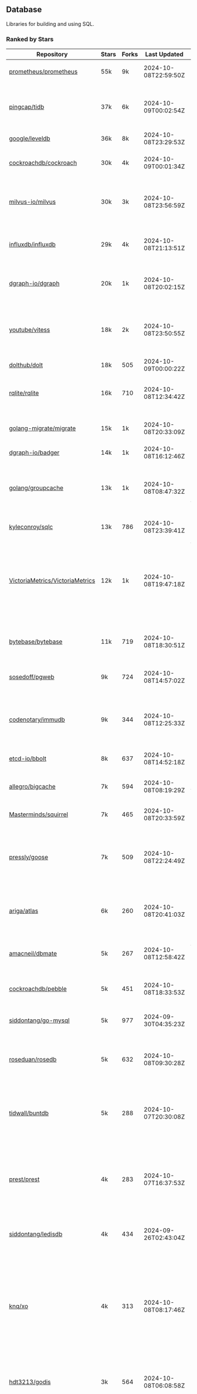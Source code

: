 ## Database

Libraries for building and using SQL.

### Ranked by Stars

| Repository | Stars | Forks | Last Updated | Description | 
|------------|-------|-------|--------------|-------------|
| [prometheus/prometheus](https://github.com/prometheus/prometheus) | 55k | 9k | 2024-10-08T22:59:50Z |  Monitoring system and time series database. |
| [pingcap/tidb](https://github.com/pingcap/tidb) | 37k | 6k | 2024-10-09T00:02:54Z |  TiDB is a distributed SQL database. Inspired by the design of Google F1. |
| [google/leveldb](https://github.com/google/leveldb) | 36k | 8k | 2024-10-08T23:29:53Z | key/value database in Go. |
| [cockroachdb/cockroach](https://github.com/cockroachdb/cockroach) | 30k | 4k | 2024-10-09T00:01:34Z |  Scalable, Geo-Replicated, Transactional Datastore. |
| [milvus-io/milvus](https://github.com/milvus-io/milvus) | 30k | 3k | 2024-10-08T23:56:59Z |  Milvus is a vector database for embedding management, analytics and search. |
| [influxdb/influxdb](https://github.com/influxdb/influxdb) | 29k | 4k | 2024-10-08T21:13:51Z |  Scalable datastore for metrics, events, and real-time analytics. |
| [dgraph-io/dgraph](https://github.com/dgraph-io/dgraph) | 20k | 1k | 2024-10-08T20:02:15Z |  Scalable, Distributed, Low Latency, High Throughput Graph Database. |
| [youtube/vitess](https://github.com/youtube/vitess) | 18k | 2k | 2024-10-08T23:50:55Z |  vitess provides servers and tools which facilitate scaling of MySQL databases for large scale web services. |
| [dolthub/dolt](https://github.com/dolthub/dolt) | 18k | 505 | 2024-10-09T00:00:22Z |  Dolt – It's Git for Data. |
| [rqlite/rqlite](https://github.com/rqlite/rqlite) | 16k | 710 | 2024-10-08T12:34:42Z |  The lightweight, distributed, relational database built on SQLite. |
| [golang-migrate/migrate](https://github.com/golang-migrate/migrate) | 15k | 1k | 2024-10-08T20:33:09Z |  Database migrations. CLI and Golang library. |
| [dgraph-io/badger](https://github.com/dgraph-io/badger) | 14k | 1k | 2024-10-08T16:12:46Z |  Fast key-value store in Go. |
| [golang/groupcache](https://github.com/golang/groupcache) | 13k | 1k | 2024-10-08T08:47:32Z |  Groupcache is a caching and cache-filling library, intended as a replacement for memcached in many cases. |
| [kyleconroy/sqlc](https://github.com/kyleconroy/sqlc) | 13k | 786 | 2024-10-08T23:39:41Z |  Generate type-safe code from SQL. |
| [VictoriaMetrics/VictoriaMetrics](https://github.com/VictoriaMetrics/VictoriaMetrics) | 12k | 1k | 2024-10-08T19:47:18Z |  fast, resource-effective and scalable open source time series database. May be used as long-term remote storage for Prometheus. Supports PromQL. |
| [bytebase/bytebase](https://github.com/bytebase/bytebase) | 11k | 719 | 2024-10-08T18:30:51Z |  Safe database schema change and version control for DevOps teams. |
| [sosedoff/pgweb](https://github.com/sosedoff/pgweb) | 9k | 724 | 2024-10-08T14:57:02Z |  Web-based PostgreSQL database browser. |
| [codenotary/immudb](https://github.com/codenotary/immudb) | 9k | 344 | 2024-10-08T12:25:33Z |  immudb is a lightweight, high-speed immutable database for systems and applications written in Go. |
| [etcd-io/bbolt](https://github.com/etcd-io/bbolt) | 8k | 637 | 2024-10-08T14:52:18Z |  An embedded key/value database for Go. |
| [allegro/bigcache](https://github.com/allegro/bigcache) | 7k | 594 | 2024-10-08T08:19:29Z |  Efficient key/value cache for gigabytes of data. |
| [Masterminds/squirrel](https://github.com/Masterminds/squirrel) | 7k | 465 | 2024-10-08T20:33:59Z |  Go library that helps you build SQL queries. |
| [pressly/goose](https://github.com/pressly/goose) | 7k | 509 | 2024-10-08T22:24:49Z |  Database migration tool. You can manage your database's evolution by creating incremental SQL or Go scripts. |
| [ariga/atlas](https://github.com/ariga/atlas) | 6k | 260 | 2024-10-08T20:41:03Z |  A Database Toolkit. A CLI designed to help companies better work with their data. |
| [amacneil/dbmate](https://github.com/amacneil/dbmate) | 5k | 267 | 2024-10-08T12:58:42Z |  A lightweight, framework-agnostic database migration tool. |
| [cockroachdb/pebble](https://github.com/cockroachdb/pebble) | 5k | 451 | 2024-10-08T18:33:53Z |  RocksDB/LevelDB inspired key-value database in Go. |
| [siddontang/go-mysql](https://github.com/siddontang/go-mysql) | 5k | 977 | 2024-09-30T04:35:23Z |  Go toolset to handle MySQL protocol and replication. |
| [roseduan/rosedb](https://github.com/roseduan/rosedb) | 5k | 632 | 2024-10-08T09:30:28Z |  An embedded k-v database based on LSM+WAL, supports string, list, hash, set, zset. |
| [tidwall/buntdb](https://github.com/tidwall/buntdb) | 5k | 288 | 2024-10-07T20:30:08Z |  Fast, embeddable, in-memory key/value database for Go with custom indexing and spatial support. |
| [prest/prest](https://github.com/prest/prest) | 4k | 283 | 2024-10-07T16:37:53Z |  Simplify and accelerate development, ⚡ instant, realtime, high-performance on any Postgres application, existing or new. |
| [siddontang/ledisdb](https://github.com/siddontang/ledisdb) | 4k | 434 | 2024-09-26T02:43:04Z |  Ledisdb is a high performance NoSQL like Redis based on LevelDB. |
| [knq/xo](https://github.com/knq/xo) | 4k | 313 | 2024-10-08T08:17:46Z |  Generate idiomatic Go code for databases based on existing schema definitions or custom queries supporting PostgreSQL, MySQL, SQLite, Oracle, and Microsoft SQL Server. |
| [hdt3213/godis](https://github.com/hdt3213/godis) | 3k | 564 | 2024-10-08T06:08:58Z |  A Golang implemented high-performance Redis server and cluster. |
| [xujiajun/nutsdb](https://github.com/xujiajun/nutsdb) | 3k | 336 | 2024-10-08T23:09:45Z |  Nutsdb is a simple, fast, embeddable, persistent key/value store written in pure Go. It supports fully serializable transactions and many data structures such as list, set, sorted set. |
| [rubenv/sql-migrate](https://github.com/rubenv/sql-migrate) | 3k | 275 | 2024-10-08T08:28:25Z |  Database migration tool. Allows embedding migrations into the application using go-bindata. |
| [lindb/lindb](https://github.com/lindb/lindb) | 3k | 283 | 2024-10-04T20:14:35Z |  LinDB is a scalable, high performance, high availability distributed time series database. |
| [HouzuoGuo/tiedot](https://github.com/HouzuoGuo/tiedot) | 3k | 257 | 2024-09-28T11:08:20Z |  Your NoSQL database powered by Golang. |
| [bluele/gcache](https://github.com/bluele/gcache) | 3k | 271 | 2024-10-08T15:29:12Z |  Cache library with support for expirable Cache, LFU, LRU and ARC. |
| [go-jet/jet](https://github.com/go-jet/jet) | 3k | 118 | 2024-10-08T23:15:30Z |  Framework for writing type-safe SQL queries in Go, with ability to easily convert database query result into desired arbitrary object structure. |
| [eko/gocache](https://github.com/eko/gocache) | 2k | 194 | 2024-10-08T05:30:14Z |  A complete Go cache library with multiple stores (memory, memcache, redis, ...), chainable, loadable, metrics cache and more. |
| [doug-martin/goqu](https://github.com/doug-martin/goqu) | 2k | 207 | 2024-10-08T14:59:35Z |  Idiomatic SQL builder and query library. |
| [muesli/cache2go](https://github.com/muesli/cache2go) | 2k | 515 | 2024-10-03T15:56:16Z |  In-memory key:value cache which supports automatic invalidation based on timeouts. |
| [VictoriaMetrics/fastcache](https://github.com/VictoriaMetrics/fastcache) | 2k | 175 | 2024-10-04T05:48:10Z |  fast thread-safe inmemory cache for big number of entries. Minimizes GC overhead. |
| [flower-corp/lotusdb](https://github.com/flower-corp/lotusdb) | 2k | 178 | 2024-10-08T06:11:12Z |  Fast k/v database compatible with lsm and b+tree. |
| [maypok86/otter](https://github.com/maypok86/otter) | 2k | 41 | 2024-10-07T23:19:38Z |  A high performance lockless cache for Go. Many times faster than Ristretto and friends. |
| [didi/gendry](https://github.com/didi/gendry) | 2k | 195 | 2024-10-01T03:39:26Z |  Non-invasive SQL builder and powerful data binder. |
| [CovenantSQL/CovenantSQL](https://github.com/CovenantSQL/CovenantSQL) | 1k | 146 | 2024-10-07T17:49:31Z |  CovenantSQL is a SQL database on blockchain. |
| [kelindar/column](https://github.com/kelindar/column) | 1k | 57 | 2024-10-05T07:57:39Z |  High-performance, columnar, embeddable in-memory store with bitmap indexing and transactions. |
| [peterbourgon/diskv](https://github.com/peterbourgon/diskv) | 1k | 102 | 2024-09-30T06:17:13Z |  Home-grown disk-backed key-value store. |
| [akrylysov/pogreb](https://github.com/akrylysov/pogreb) | 1k | 91 | 2024-10-06T07:40:42Z |  Embedded key-value store for read-heavy workloads. |
| [Vertamedia/chproxy](https://github.com/Vertamedia/chproxy) | 1k | 259 | 2024-10-08T07:27:53Z |  HTTP proxy for ClickHouse database. |
| [skeema/skeema](https://github.com/skeema/skeema) | 1k | 100 | 2024-10-08T17:02:59Z |  Pure-SQL schema management system for MySQL, with support for sharding and external online schema change tools. |
| [paranoidguy/databunker](https://github.com/paranoidguy/databunker) | 1k | 73 | 2024-10-08T18:31:40Z |  Personally identifiable information (PII) storage service built to comply with GDPR and CCPA. |
| [objectbox/objectbox-go](https://github.com/objectbox/objectbox-go) | 1k | 45 | 2024-10-07T08:50:04Z |  High-performance embedded Object Database (NoSQL) with Go API. |
| [cybertec-postgresql/pg_timetable](https://github.com/cybertec-postgresql/pg_timetable) | 1k | 65 | 2024-10-01T03:38:41Z |  Advanced scheduling for PostgreSQL. |
| [go-gormigrate/gormigrate](https://github.com/go-gormigrate/gormigrate) | 1k | 99 | 2024-10-07T14:25:22Z |  Database schema migration helper for Gorm ORM. |
| [krotik/eliasdb](https://github.com/krotik/eliasdb) | 998 | 49 | 2024-09-26T03:18:08Z |  Dependency-free, transactional graph database with REST API, phrase search and SQL-like query language. |
| [linkedin/goavro](https://github.com/linkedin/goavro) | 974 | 218 | 2024-09-25T12:31:13Z |  A Go package that encodes and decodes Avro data. |
| [couchbase/moss](https://github.com/couchbase/moss) | 955 | 58 | 2024-10-07T18:13:02Z |  Moss is a simple LSM key-value storage engine written in 100% Go. |
| [jellydator/ttlcache](https://github.com/jellydator/ttlcache) | 932 | 117 | 2024-10-08T07:20:34Z |  An in-memory cache with item expiration and generics. |
| [gchaincl/dotsql](https://github.com/gchaincl/dotsql) | 737 | 53 | 2024-09-13T07:54:40Z |  Go library that helps you keep sql files in one place and use them with ease. |
| [ostafen/clover](https://github.com/ostafen/clover) | 678 | 54 | 2024-10-09T00:03:38Z |  A lightweight document-oriented NoSQL database written in pure Golang. |
| [go-ozzo/ozzo-dbx](https://github.com/go-ozzo/ozzo-dbx) | 634 | 90 | 2024-09-02T11:09:47Z |  Powerful data retrieval methods as well as DB-agnostic query building capabilities. |
| [nikepan/clickhouse-bulk](https://github.com/nikepan/clickhouse-bulk) | 474 | 87 | 2024-08-29T02:06:05Z |  Collects small inserts and sends big requests to ClickHouse servers. |
| [jmhodges/levigo](https://github.com/jmhodges/levigo) | 414 | 82 | 2024-06-20T01:42:34Z |  Levigo is a Go wrapper for LevelDB. |
| [lqs/sqlingo](https://github.com/lqs/sqlingo) | 407 | 28 | 2024-10-08T12:33:56Z |  A lightweight DSL to build SQL in Go. |
| [rocketlaunchr/dbq](https://github.com/rocketlaunchr/dbq) | 404 | 21 | 2024-10-04T22:07:22Z |  Zero boilerplate database operations for Go. |
| [EchoVault/EchoVault](https://github.com/EchoVault/EchoVault) | 393 | 21 | 2024-10-08T20:00:26Z |  Embeddable Distributed in-memory data store compatible with Redis clients. |
| [HDT3213/rdb](https://github.com/HDT3213/rdb) | 387 | 82 | 2024-10-08T06:22:05Z |  Redis RDB file parser for secondary development and memory analysis. |
| [faabiosr/cachego](https://github.com/faabiosr/cachego) | 369 | 24 | 2024-10-07T11:07:33Z |  Golang Cache component for multiple drivers. |
| [recoilme/pudge](https://github.com/recoilme/pudge) | 368 | 35 | 2024-09-12T17:22:49Z |  Fast and simple key/value store written using Go's standard library. |
| [creativecreature/sturdyc](https://github.com/creativecreature/sturdyc) | 322 | 10 | 2024-10-08T15:33:18Z |  A caching library with advanced concurrency features designed to make I/O heavy applications robust and highly performant. |
| [elgris/sqrl](https://github.com/elgris/sqrl) | 275 | 38 | 2024-08-29T18:23:00Z |  SQL query builder, fork of Squirrel with improved performance. |
| [chrislusf/vasto](https://github.com/chrislusf/vasto) | 261 | 30 | 2024-10-06T07:01:01Z |  A distributed high-performance key-value store. On Disk. Eventual consistent. HA. Able to grow or shrink without service interruption. |
| [Yiling-J/theine-go](https://github.com/Yiling-J/theine-go) | 255 | 16 | 2024-10-08T08:58:29Z |  High performance, near optimal in-memory cache with proactive TTL expiration and generics. |
| [gatewayd-io/gatewayd](https://github.com/gatewayd-io/gatewayd) | 218 | 17 | 2024-10-08T07:45:44Z |  Cloud-native database gateway and framework for building data-driven applications. Like API gateways, for databases. |
| [dtm-labs/dtf](https://github.com/dtm-labs/dtf) | 211 | 30 | 2024-09-29T07:57:02Z |  A distributed transaction manager. Support XA, TCC, SAGA, Reliable Messages. |
| [fern4lvarez/piladb](https://github.com/fern4lvarez/piladb) | 206 | 22 | 2024-09-10T13:54:32Z |  Lightweight RESTful database engine based on stack data structures. |
| [wesql/wescale](https://github.com/wesql/wescale) | 199 | 8 | 2024-09-30T09:39:33Z |  WeScale is a database proxy designed to enhance the scalability, performance, security, and resilience of your applications. |
| [bokwoon95/go-structured-query](https://github.com/bokwoon95/go-structured-query) | 196 | 11 | 2024-08-13T04:09:33Z |  Type-safe SQL builder and struct mapper for Go. |
| [knocknote/octillery](https://github.com/knocknote/octillery) | 192 | 30 | 2024-09-04T01:35:06Z |  Go package for sharding databases ( Supports every ORM or raw SQL ). |
| [akyoto/cache](https://github.com/akyoto/cache) | 184 | 22 | 2024-10-01T01:43:22Z |  In-memory key:value store with expiration time, 0 dependencies, <100 LoC, 100% coverage. |
| [lopezator/migrator](https://github.com/lopezator/migrator) | 170 | 18 | 2024-09-24T16:25:02Z |  Dead simple Go database migration library. |
| [arthurkushman/buildsqlx](https://github.com/arthurkushman/buildsqlx) | 170 | 17 | 2024-09-26T15:26:23Z |  Go database query builder library for PostgreSQL. |
| [amit-davidson/LibraDB](https://github.com/amit-davidson/LibraDB) | 168 | 22 | 2024-10-04T16:56:48Z |  LibraDB is a simple database with less than 1000 lines of code for learning. |
| [iwanbk/bcache](https://github.com/iwanbk/bcache) | 152 | 19 | 2024-10-04T17:31:23Z |  Eventually consistent distributed in-memory cache Go library. |
| [elastic/go-freelru](https://github.com/elastic/go-freelru) | 150 | 9 | 2024-10-08T22:31:49Z | A GC-less, fast and generic LRU hashmap library with optional locking, sharding, eviction and expiration. |
| [nullism/bqb](https://github.com/nullism/bqb) | 147 | 11 | 2024-10-01T21:47:37Z |  Lightweight and easy to learn query builder. |
| [GuiaBolso/darwin](https://github.com/GuiaBolso/darwin) | 144 | 34 | 2024-09-30T06:17:20Z |  Database schema evolution library for Go. |
| [leporo/sqlf](https://github.com/leporo/sqlf) | 143 | 14 | 2024-09-30T08:24:27Z |  Fast SQL query builder. |
| [rocketlaunchr/remember-go](https://github.com/rocketlaunchr/remember-go) | 139 | 8 | 2024-07-23T03:09:49Z |  A universal interface for caching slow database queries (backed by redis, memcached, ristretto, or in-memory). |
| [viney-shih/go-cache](https://github.com/viney-shih/go-cache) | 138 | 10 | 2024-08-12T08:51:03Z |  A flexible multi-layer Go caching library to deal with in-memory and shared cache by adopting Cache-Aside pattern. |
| [galeone/igor](https://github.com/galeone/igor) | 125 | 4 | 2024-06-20T01:44:49Z |  Abstraction layer for PostgreSQL that supports advanced functionality and uses gorm-like syntax. |
| [erni27/imcache](https://github.com/erni27/imcache) | 122 | 5 | 2024-09-11T06:46:48Z |  A generic in-memory cache Go library. It supports expiration, sliding expiration, max entries limit, eviction callbacks and sharding. |
| [unit-io/unitdb](https://github.com/unit-io/unitdb) | 119 | 10 | 2024-09-02T04:30:41Z |  Fast timeseries database for IoT, realtime messaging applications. Access unitdb with pubsub over tcp or websocket using github.com/unit-io/unitd application. |
| [sj14/dbbench](https://github.com/sj14/dbbench) | 100 | 18 | 2024-10-07T19:05:52Z |  Database benchmarking tool with support for several databases and scripts. |
| [sunary/sqlize](https://github.com/sunary/sqlize) | 97 | 11 | 2024-10-08T23:39:56Z |  Database migration generator. Allows generate sql migration from model and existing sql by differ them. |
| [OrlovEvgeny/go-mcache](https://github.com/OrlovEvgeny/go-mcache) | 97 | 16 | 2024-09-10T07:32:20Z |  Fast in-memory key:value store/cache library. Pointer caches. |
| [jameycribbs/hare](https://github.com/jameycribbs/hare) | 93 | 11 | 2024-09-28T19:51:06Z |  A simple database management system that stores each table as a text file of line-delimited JSON. |
| [liweiyi88/onedump](https://github.com/liweiyi88/onedump) | 92 | 8 | 2024-10-06T21:52:58Z |  Database backup from different drivers to different destinations with one command and configuration. |
| [cristalhq/builq](https://github.com/cristalhq/builq) | 89 | 3 | 2024-08-09T01:29:50Z |  Easily build SQL queries in Go. |
| [robinjoseph08/go-pg-migrations](https://github.com/robinjoseph08/go-pg-migrations) | 84 | 22 | 2024-01-08T01:51:54Z |  A Go package to help write migrations with go-pg/pg. |
| [zekroTJA/timedmap](https://github.com/zekroTJA/timedmap) | 71 | 10 | 2024-09-12T13:01:44Z |  Map with expiring key-value pairs. |
| [codingsince1985/couchcache](https://github.com/codingsince1985/couchcache) | 63 | 7 | 2024-07-09T09:49:00Z |  RESTful caching micro-service backed by Couchbase server. |
| [xujiajun/godbal](https://github.com/xujiajun/godbal) | 59 | 29 | 2024-02-03T19:00:49Z |  Database Abstraction Layer (dbal) for go. Support SQL builder and get result easily. |
| [khezen/avro](https://github.com/khezen/avro) | 45 | 10 | 2024-09-24T14:22:07Z |  Discover SQL schemas and convert them to AVRO schemas. Query SQL records into AVRO bytes. |
| [oaStuff/clusteredBigCache](https://github.com/oaStuff/clusteredBigCache) | 45 | 5 | 2024-09-05T03:15:55Z |  BigCache with clustering support and individual item expiration. |
| [floatdrop/2q](https://github.com/floatdrop/2q) | 40 | 4 | 2024-09-13T17:27:41Z |  2Q in-memory cache implementation. |
| [xgzlucario/rotom](https://github.com/xgzlucario/rotom) | 40 | 4 | 2024-10-07T09:04:19Z |  A tiny Redis server built with Golang, compatible with RESP protocols. |
| [bartventer/gorm-multitenancy](https://github.com/bartventer/gorm-multitenancy) | 39 | 5 | 2024-09-23T17:36:46Z |  Multi-tenancy support for GORM managed databases. |
| [claygod/coffer](https://github.com/claygod/coffer) | 38 | 5 | 2024-07-11T12:33:34Z |  Simple ACID key-value database that supports transactions. |
| [HnH/qry](https://github.com/HnH/qry) | 35 | 7 | 2024-02-27T10:37:40Z |  Tool that generates constants from files with raw SQL queries. |
| [hexdigest/prep](https://github.com/hexdigest/prep) | 33 | 5 | 2024-10-01T03:39:02Z |  Use prepared SQL statements without changing your code. |
| [adlio/schema](https://github.com/adlio/schema) | 33 | 5 | 2024-10-01T03:35:44Z |  Library to embed schema migrations for database/sql-compatible databases inside your Go binaries. |
| [twharmon/gosql](https://github.com/twharmon/gosql) | 32 | 2 | 2024-09-14T23:00:39Z |  SQL Query builder with better null values support. |
| [codingconcepts/dg](https://github.com/codingconcepts/dg) | 31 | 3 | 2024-10-04T13:32:55Z |  A fast data generator that produces CSV files from generated relational data. |
| [RichardKnop/go-fixtures](https://github.com/RichardKnop/go-fixtures) | 29 | 11 | 2024-06-23T17:52:00Z |  Django style fixtures for Golang's excellent built-in database/sql library. |
| [larapulse/migrator](https://github.com/larapulse/migrator) | 25 | 4 | 2024-05-19T07:31:13Z |  MySQL database migrator designed to run migrations to your features and manage database schema update with intuitive go code. |
| [rafaeljesus/tempdb](https://github.com/rafaeljesus/tempdb) | 19 | 3 | 2024-04-18T14:17:05Z |  Key-value store for temporary items. |
| [andizzle/rwdb](https://github.com/andizzle/rwdb) | 19 | 2 | 2024-07-19T18:32:42Z |  rwdb provides read replica capability for multiple database servers setup. |
| [motrboat/hotcoal](https://github.com/motrboat/hotcoal) | 19 | 1 | 2024-08-26T19:21:30Z |  Secure your handcrafted SQL against injection. |
| [mdaliyan/icache](https://github.com/mdaliyan/icache) | 16 | 2 | 2024-08-16T19:47:56Z |  A High Performance, Generic, thread-safe, zero-dependency cache package. |
| [muir/libschema](https://github.com/muir/libschema) | 15 | 5 | 2024-10-04T23:40:55Z |  Define your migrations separately in each library. Migrations for open source libraries. MySQL & PostgreSQL. |
| [pupizoid/ormlite](https://github.com/pupizoid/ormlite) | 14 | 3 | 2024-09-02T04:31:08Z |  Lightweight package containing some ORM-like features and helpers for sqlite databases. |
| [ulovecode/gdcache](https://github.com/ulovecode/gdcache) | 13 | 2 | 2024-08-01T03:24:23Z |  A pure non-intrusive cache library implemented by golang, you can use it to implement your own distributed cache. |
| [Kachit/gorm-seeder](https://github.com/Kachit/gorm-seeder) | 13 | 1 | 2024-01-30T11:33:09Z |  Simple database seeder for Gorm ORM. |
| [twharmon/dynago](https://github.com/twharmon/dynago) | 12 | 0 | 2024-03-26T11:56:26Z |  Simplify working with AWS DynamoDB. |
| [lawzava/go-pg-migrate](https://github.com/lawzava/go-pg-migrate) | 10 | 3 | 2024-01-24T05:10:53Z |  CLI-friendly package for go-pg migrations management. |
| [oracle/coherence-go-client](https://github.com/oracle/coherence-go-client) | 10 | 3 | 2024-09-13T05:04:47Z |  Full implementation of Oracle Coherence cache API for Go applications using gRPC as network transport. |
| [no-src/nscache](https://github.com/no-src/nscache) | 10 | 0 | 2024-10-08T01:57:28Z |  A Go caching framework that supports multiple data source drivers. |
| [yuseferi/gocache](https://github.com/yuseferi/gocache) | 9 | 0 | 2024-10-08T20:33:28Z |  A data race free Go ache library with high performance and auto pruge functionality |
| [cheshir/ttlcache](https://github.com/cheshir/ttlcache) | 9 | 8 | 2023-03-26T17:03:11Z |  In-memory key value storage with TTL for each record. |
| [rafaelespinoza/godfish](https://github.com/rafaelespinoza/godfish) | 7 | 1 | 2024-07-17T00:46:05Z |  Database migration manager, works with native query language. Support for cassandra, mysql, postgres, sqlite3. |
| [go-the-way/sg](https://github.com/go-the-way/sg) | 6 | 0 | 2024-05-10T21:55:52Z |  A SQL Gen for generating standard SQLs(supports: CRUD) written in Go. |
| [/](https://github.com/gobuffalo/pop/tree/master/soda) | 0 | 0 | 0001-01-01T00:00:00Z |  Database migration, creation, ORM, etc... for MySQL, PostgreSQL, and SQLite. |

### Ranked by Forks

| Repository | Stars | Forks | Last Updated | Description | 
|------------|-------|-------|--------------|-------------|
| [prometheus/prometheus](https://github.com/prometheus/prometheus) | 55k | 9k | 2024-10-08T22:59:50Z |  Monitoring system and time series database. |
| [google/leveldb](https://github.com/google/leveldb) | 36k | 8k | 2024-10-08T23:29:53Z | key/value database in Go. |
| [pingcap/tidb](https://github.com/pingcap/tidb) | 37k | 6k | 2024-10-09T00:02:54Z |  TiDB is a distributed SQL database. Inspired by the design of Google F1. |
| [cockroachdb/cockroach](https://github.com/cockroachdb/cockroach) | 30k | 4k | 2024-10-09T00:01:34Z |  Scalable, Geo-Replicated, Transactional Datastore. |
| [influxdb/influxdb](https://github.com/influxdb/influxdb) | 29k | 4k | 2024-10-08T21:13:51Z |  Scalable datastore for metrics, events, and real-time analytics. |
| [milvus-io/milvus](https://github.com/milvus-io/milvus) | 30k | 3k | 2024-10-08T23:56:59Z |  Milvus is a vector database for embedding management, analytics and search. |
| [youtube/vitess](https://github.com/youtube/vitess) | 18k | 2k | 2024-10-08T23:50:55Z |  vitess provides servers and tools which facilitate scaling of MySQL databases for large scale web services. |
| [dgraph-io/dgraph](https://github.com/dgraph-io/dgraph) | 20k | 1k | 2024-10-08T20:02:15Z |  Scalable, Distributed, Low Latency, High Throughput Graph Database. |
| [golang-migrate/migrate](https://github.com/golang-migrate/migrate) | 15k | 1k | 2024-10-08T20:33:09Z |  Database migrations. CLI and Golang library. |
| [golang/groupcache](https://github.com/golang/groupcache) | 13k | 1k | 2024-10-08T08:47:32Z |  Groupcache is a caching and cache-filling library, intended as a replacement for memcached in many cases. |
| [VictoriaMetrics/VictoriaMetrics](https://github.com/VictoriaMetrics/VictoriaMetrics) | 12k | 1k | 2024-10-08T19:47:18Z |  fast, resource-effective and scalable open source time series database. May be used as long-term remote storage for Prometheus. Supports PromQL. |
| [dgraph-io/badger](https://github.com/dgraph-io/badger) | 14k | 1k | 2024-10-08T16:12:46Z |  Fast key-value store in Go. |
| [siddontang/go-mysql](https://github.com/siddontang/go-mysql) | 5k | 977 | 2024-09-30T04:35:23Z |  Go toolset to handle MySQL protocol and replication. |
| [kyleconroy/sqlc](https://github.com/kyleconroy/sqlc) | 13k | 786 | 2024-10-08T23:39:41Z |  Generate type-safe code from SQL. |
| [sosedoff/pgweb](https://github.com/sosedoff/pgweb) | 9k | 724 | 2024-10-08T14:57:02Z |  Web-based PostgreSQL database browser. |
| [bytebase/bytebase](https://github.com/bytebase/bytebase) | 11k | 719 | 2024-10-08T18:30:51Z |  Safe database schema change and version control for DevOps teams. |
| [rqlite/rqlite](https://github.com/rqlite/rqlite) | 16k | 710 | 2024-10-08T12:34:42Z |  The lightweight, distributed, relational database built on SQLite. |
| [etcd-io/bbolt](https://github.com/etcd-io/bbolt) | 8k | 637 | 2024-10-08T14:52:18Z |  An embedded key/value database for Go. |
| [roseduan/rosedb](https://github.com/roseduan/rosedb) | 5k | 632 | 2024-10-08T09:30:28Z |  An embedded k-v database based on LSM+WAL, supports string, list, hash, set, zset. |
| [allegro/bigcache](https://github.com/allegro/bigcache) | 7k | 594 | 2024-10-08T08:19:29Z |  Efficient key/value cache for gigabytes of data. |
| [hdt3213/godis](https://github.com/hdt3213/godis) | 3k | 564 | 2024-10-08T06:08:58Z |  A Golang implemented high-performance Redis server and cluster. |
| [muesli/cache2go](https://github.com/muesli/cache2go) | 2k | 515 | 2024-10-03T15:56:16Z |  In-memory key:value cache which supports automatic invalidation based on timeouts. |
| [pressly/goose](https://github.com/pressly/goose) | 7k | 509 | 2024-10-08T22:24:49Z |  Database migration tool. You can manage your database's evolution by creating incremental SQL or Go scripts. |
| [dolthub/dolt](https://github.com/dolthub/dolt) | 18k | 505 | 2024-10-09T00:00:22Z |  Dolt – It's Git for Data. |
| [Masterminds/squirrel](https://github.com/Masterminds/squirrel) | 7k | 465 | 2024-10-08T20:33:59Z |  Go library that helps you build SQL queries. |
| [cockroachdb/pebble](https://github.com/cockroachdb/pebble) | 5k | 451 | 2024-10-08T18:33:53Z |  RocksDB/LevelDB inspired key-value database in Go. |
| [siddontang/ledisdb](https://github.com/siddontang/ledisdb) | 4k | 434 | 2024-09-26T02:43:04Z |  Ledisdb is a high performance NoSQL like Redis based on LevelDB. |
| [codenotary/immudb](https://github.com/codenotary/immudb) | 9k | 344 | 2024-10-08T12:25:33Z |  immudb is a lightweight, high-speed immutable database for systems and applications written in Go. |
| [xujiajun/nutsdb](https://github.com/xujiajun/nutsdb) | 3k | 336 | 2024-10-08T23:09:45Z |  Nutsdb is a simple, fast, embeddable, persistent key/value store written in pure Go. It supports fully serializable transactions and many data structures such as list, set, sorted set. |
| [knq/xo](https://github.com/knq/xo) | 4k | 313 | 2024-10-08T08:17:46Z |  Generate idiomatic Go code for databases based on existing schema definitions or custom queries supporting PostgreSQL, MySQL, SQLite, Oracle, and Microsoft SQL Server. |
| [tidwall/buntdb](https://github.com/tidwall/buntdb) | 5k | 288 | 2024-10-07T20:30:08Z |  Fast, embeddable, in-memory key/value database for Go with custom indexing and spatial support. |
| [prest/prest](https://github.com/prest/prest) | 4k | 283 | 2024-10-07T16:37:53Z |  Simplify and accelerate development, ⚡ instant, realtime, high-performance on any Postgres application, existing or new. |
| [lindb/lindb](https://github.com/lindb/lindb) | 3k | 283 | 2024-10-04T20:14:35Z |  LinDB is a scalable, high performance, high availability distributed time series database. |
| [rubenv/sql-migrate](https://github.com/rubenv/sql-migrate) | 3k | 275 | 2024-10-08T08:28:25Z |  Database migration tool. Allows embedding migrations into the application using go-bindata. |
| [bluele/gcache](https://github.com/bluele/gcache) | 3k | 271 | 2024-10-08T15:29:12Z |  Cache library with support for expirable Cache, LFU, LRU and ARC. |
| [amacneil/dbmate](https://github.com/amacneil/dbmate) | 5k | 267 | 2024-10-08T12:58:42Z |  A lightweight, framework-agnostic database migration tool. |
| [ariga/atlas](https://github.com/ariga/atlas) | 6k | 260 | 2024-10-08T20:41:03Z |  A Database Toolkit. A CLI designed to help companies better work with their data. |
| [Vertamedia/chproxy](https://github.com/Vertamedia/chproxy) | 1k | 259 | 2024-10-08T07:27:53Z |  HTTP proxy for ClickHouse database. |
| [HouzuoGuo/tiedot](https://github.com/HouzuoGuo/tiedot) | 3k | 257 | 2024-09-28T11:08:20Z |  Your NoSQL database powered by Golang. |
| [linkedin/goavro](https://github.com/linkedin/goavro) | 974 | 218 | 2024-09-25T12:31:13Z |  A Go package that encodes and decodes Avro data. |
| [doug-martin/goqu](https://github.com/doug-martin/goqu) | 2k | 207 | 2024-10-08T14:59:35Z |  Idiomatic SQL builder and query library. |
| [didi/gendry](https://github.com/didi/gendry) | 2k | 195 | 2024-10-01T03:39:26Z |  Non-invasive SQL builder and powerful data binder. |
| [eko/gocache](https://github.com/eko/gocache) | 2k | 194 | 2024-10-08T05:30:14Z |  A complete Go cache library with multiple stores (memory, memcache, redis, ...), chainable, loadable, metrics cache and more. |
| [flower-corp/lotusdb](https://github.com/flower-corp/lotusdb) | 2k | 178 | 2024-10-08T06:11:12Z |  Fast k/v database compatible with lsm and b+tree. |
| [VictoriaMetrics/fastcache](https://github.com/VictoriaMetrics/fastcache) | 2k | 175 | 2024-10-04T05:48:10Z |  fast thread-safe inmemory cache for big number of entries. Minimizes GC overhead. |
| [CovenantSQL/CovenantSQL](https://github.com/CovenantSQL/CovenantSQL) | 1k | 146 | 2024-10-07T17:49:31Z |  CovenantSQL is a SQL database on blockchain. |
| [go-jet/jet](https://github.com/go-jet/jet) | 3k | 118 | 2024-10-08T23:15:30Z |  Framework for writing type-safe SQL queries in Go, with ability to easily convert database query result into desired arbitrary object structure. |
| [jellydator/ttlcache](https://github.com/jellydator/ttlcache) | 932 | 117 | 2024-10-08T07:20:34Z |  An in-memory cache with item expiration and generics. |
| [peterbourgon/diskv](https://github.com/peterbourgon/diskv) | 1k | 102 | 2024-09-30T06:17:13Z |  Home-grown disk-backed key-value store. |
| [skeema/skeema](https://github.com/skeema/skeema) | 1k | 100 | 2024-10-08T17:02:59Z |  Pure-SQL schema management system for MySQL, with support for sharding and external online schema change tools. |
| [go-gormigrate/gormigrate](https://github.com/go-gormigrate/gormigrate) | 1k | 99 | 2024-10-07T14:25:22Z |  Database schema migration helper for Gorm ORM. |
| [akrylysov/pogreb](https://github.com/akrylysov/pogreb) | 1k | 91 | 2024-10-06T07:40:42Z |  Embedded key-value store for read-heavy workloads. |
| [go-ozzo/ozzo-dbx](https://github.com/go-ozzo/ozzo-dbx) | 634 | 90 | 2024-09-02T11:09:47Z |  Powerful data retrieval methods as well as DB-agnostic query building capabilities. |
| [nikepan/clickhouse-bulk](https://github.com/nikepan/clickhouse-bulk) | 474 | 87 | 2024-08-29T02:06:05Z |  Collects small inserts and sends big requests to ClickHouse servers. |
| [HDT3213/rdb](https://github.com/HDT3213/rdb) | 387 | 82 | 2024-10-08T06:22:05Z |  Redis RDB file parser for secondary development and memory analysis. |
| [jmhodges/levigo](https://github.com/jmhodges/levigo) | 414 | 82 | 2024-06-20T01:42:34Z |  Levigo is a Go wrapper for LevelDB. |
| [paranoidguy/databunker](https://github.com/paranoidguy/databunker) | 1k | 73 | 2024-10-08T18:31:40Z |  Personally identifiable information (PII) storage service built to comply with GDPR and CCPA. |
| [cybertec-postgresql/pg_timetable](https://github.com/cybertec-postgresql/pg_timetable) | 1k | 65 | 2024-10-01T03:38:41Z |  Advanced scheduling for PostgreSQL. |
| [couchbase/moss](https://github.com/couchbase/moss) | 955 | 58 | 2024-10-07T18:13:02Z |  Moss is a simple LSM key-value storage engine written in 100% Go. |
| [kelindar/column](https://github.com/kelindar/column) | 1k | 57 | 2024-10-05T07:57:39Z |  High-performance, columnar, embeddable in-memory store with bitmap indexing and transactions. |
| [ostafen/clover](https://github.com/ostafen/clover) | 678 | 54 | 2024-10-09T00:03:38Z |  A lightweight document-oriented NoSQL database written in pure Golang. |
| [gchaincl/dotsql](https://github.com/gchaincl/dotsql) | 737 | 53 | 2024-09-13T07:54:40Z |  Go library that helps you keep sql files in one place and use them with ease. |
| [krotik/eliasdb](https://github.com/krotik/eliasdb) | 998 | 49 | 2024-09-26T03:18:08Z |  Dependency-free, transactional graph database with REST API, phrase search and SQL-like query language. |
| [objectbox/objectbox-go](https://github.com/objectbox/objectbox-go) | 1k | 45 | 2024-10-07T08:50:04Z |  High-performance embedded Object Database (NoSQL) with Go API. |
| [maypok86/otter](https://github.com/maypok86/otter) | 2k | 41 | 2024-10-07T23:19:38Z |  A high performance lockless cache for Go. Many times faster than Ristretto and friends. |
| [elgris/sqrl](https://github.com/elgris/sqrl) | 275 | 38 | 2024-08-29T18:23:00Z |  SQL query builder, fork of Squirrel with improved performance. |
| [recoilme/pudge](https://github.com/recoilme/pudge) | 368 | 35 | 2024-09-12T17:22:49Z |  Fast and simple key/value store written using Go's standard library. |
| [GuiaBolso/darwin](https://github.com/GuiaBolso/darwin) | 144 | 34 | 2024-09-30T06:17:20Z |  Database schema evolution library for Go. |
| [chrislusf/vasto](https://github.com/chrislusf/vasto) | 261 | 30 | 2024-10-06T07:01:01Z |  A distributed high-performance key-value store. On Disk. Eventual consistent. HA. Able to grow or shrink without service interruption. |
| [knocknote/octillery](https://github.com/knocknote/octillery) | 192 | 30 | 2024-09-04T01:35:06Z |  Go package for sharding databases ( Supports every ORM or raw SQL ). |
| [dtm-labs/dtf](https://github.com/dtm-labs/dtf) | 211 | 30 | 2024-09-29T07:57:02Z |  A distributed transaction manager. Support XA, TCC, SAGA, Reliable Messages. |
| [xujiajun/godbal](https://github.com/xujiajun/godbal) | 59 | 29 | 2024-02-03T19:00:49Z |  Database Abstraction Layer (dbal) for go. Support SQL builder and get result easily. |
| [lqs/sqlingo](https://github.com/lqs/sqlingo) | 407 | 28 | 2024-10-08T12:33:56Z |  A lightweight DSL to build SQL in Go. |
| [faabiosr/cachego](https://github.com/faabiosr/cachego) | 369 | 24 | 2024-10-07T11:07:33Z |  Golang Cache component for multiple drivers. |
| [robinjoseph08/go-pg-migrations](https://github.com/robinjoseph08/go-pg-migrations) | 84 | 22 | 2024-01-08T01:51:54Z |  A Go package to help write migrations with go-pg/pg. |
| [amit-davidson/LibraDB](https://github.com/amit-davidson/LibraDB) | 168 | 22 | 2024-10-04T16:56:48Z |  LibraDB is a simple database with less than 1000 lines of code for learning. |
| [fern4lvarez/piladb](https://github.com/fern4lvarez/piladb) | 206 | 22 | 2024-09-10T13:54:32Z |  Lightweight RESTful database engine based on stack data structures. |
| [akyoto/cache](https://github.com/akyoto/cache) | 184 | 22 | 2024-10-01T01:43:22Z |  In-memory key:value store with expiration time, 0 dependencies, <100 LoC, 100% coverage. |
| [rocketlaunchr/dbq](https://github.com/rocketlaunchr/dbq) | 404 | 21 | 2024-10-04T22:07:22Z |  Zero boilerplate database operations for Go. |
| [EchoVault/EchoVault](https://github.com/EchoVault/EchoVault) | 393 | 21 | 2024-10-08T20:00:26Z |  Embeddable Distributed in-memory data store compatible with Redis clients. |
| [iwanbk/bcache](https://github.com/iwanbk/bcache) | 152 | 19 | 2024-10-04T17:31:23Z |  Eventually consistent distributed in-memory cache Go library. |
| [sj14/dbbench](https://github.com/sj14/dbbench) | 100 | 18 | 2024-10-07T19:05:52Z |  Database benchmarking tool with support for several databases and scripts. |
| [lopezator/migrator](https://github.com/lopezator/migrator) | 170 | 18 | 2024-09-24T16:25:02Z |  Dead simple Go database migration library. |
| [arthurkushman/buildsqlx](https://github.com/arthurkushman/buildsqlx) | 170 | 17 | 2024-09-26T15:26:23Z |  Go database query builder library for PostgreSQL. |
| [gatewayd-io/gatewayd](https://github.com/gatewayd-io/gatewayd) | 218 | 17 | 2024-10-08T07:45:44Z |  Cloud-native database gateway and framework for building data-driven applications. Like API gateways, for databases. |
| [Yiling-J/theine-go](https://github.com/Yiling-J/theine-go) | 255 | 16 | 2024-10-08T08:58:29Z |  High performance, near optimal in-memory cache with proactive TTL expiration and generics. |
| [OrlovEvgeny/go-mcache](https://github.com/OrlovEvgeny/go-mcache) | 97 | 16 | 2024-09-10T07:32:20Z |  Fast in-memory key:value store/cache library. Pointer caches. |
| [leporo/sqlf](https://github.com/leporo/sqlf) | 143 | 14 | 2024-09-30T08:24:27Z |  Fast SQL query builder. |
| [nullism/bqb](https://github.com/nullism/bqb) | 147 | 11 | 2024-10-01T21:47:37Z |  Lightweight and easy to learn query builder. |
| [bokwoon95/go-structured-query](https://github.com/bokwoon95/go-structured-query) | 196 | 11 | 2024-08-13T04:09:33Z |  Type-safe SQL builder and struct mapper for Go. |
| [RichardKnop/go-fixtures](https://github.com/RichardKnop/go-fixtures) | 29 | 11 | 2024-06-23T17:52:00Z |  Django style fixtures for Golang's excellent built-in database/sql library. |
| [sunary/sqlize](https://github.com/sunary/sqlize) | 97 | 11 | 2024-10-08T23:39:56Z |  Database migration generator. Allows generate sql migration from model and existing sql by differ them. |
| [jameycribbs/hare](https://github.com/jameycribbs/hare) | 93 | 11 | 2024-09-28T19:51:06Z |  A simple database management system that stores each table as a text file of line-delimited JSON. |
| [creativecreature/sturdyc](https://github.com/creativecreature/sturdyc) | 322 | 10 | 2024-10-08T15:33:18Z |  A caching library with advanced concurrency features designed to make I/O heavy applications robust and highly performant. |
| [viney-shih/go-cache](https://github.com/viney-shih/go-cache) | 138 | 10 | 2024-08-12T08:51:03Z |  A flexible multi-layer Go caching library to deal with in-memory and shared cache by adopting Cache-Aside pattern. |
| [zekroTJA/timedmap](https://github.com/zekroTJA/timedmap) | 71 | 10 | 2024-09-12T13:01:44Z |  Map with expiring key-value pairs. |
| [unit-io/unitdb](https://github.com/unit-io/unitdb) | 119 | 10 | 2024-09-02T04:30:41Z |  Fast timeseries database for IoT, realtime messaging applications. Access unitdb with pubsub over tcp or websocket using github.com/unit-io/unitd application. |
| [khezen/avro](https://github.com/khezen/avro) | 45 | 10 | 2024-09-24T14:22:07Z |  Discover SQL schemas and convert them to AVRO schemas. Query SQL records into AVRO bytes. |
| [elastic/go-freelru](https://github.com/elastic/go-freelru) | 150 | 9 | 2024-10-08T22:31:49Z | A GC-less, fast and generic LRU hashmap library with optional locking, sharding, eviction and expiration. |
| [liweiyi88/onedump](https://github.com/liweiyi88/onedump) | 92 | 8 | 2024-10-06T21:52:58Z |  Database backup from different drivers to different destinations with one command and configuration. |
| [cheshir/ttlcache](https://github.com/cheshir/ttlcache) | 9 | 8 | 2023-03-26T17:03:11Z |  In-memory key value storage with TTL for each record. |
| [rocketlaunchr/remember-go](https://github.com/rocketlaunchr/remember-go) | 139 | 8 | 2024-07-23T03:09:49Z |  A universal interface for caching slow database queries (backed by redis, memcached, ristretto, or in-memory). |
| [wesql/wescale](https://github.com/wesql/wescale) | 199 | 8 | 2024-09-30T09:39:33Z |  WeScale is a database proxy designed to enhance the scalability, performance, security, and resilience of your applications. |
| [HnH/qry](https://github.com/HnH/qry) | 35 | 7 | 2024-02-27T10:37:40Z |  Tool that generates constants from files with raw SQL queries. |
| [codingsince1985/couchcache](https://github.com/codingsince1985/couchcache) | 63 | 7 | 2024-07-09T09:49:00Z |  RESTful caching micro-service backed by Couchbase server. |
| [oaStuff/clusteredBigCache](https://github.com/oaStuff/clusteredBigCache) | 45 | 5 | 2024-09-05T03:15:55Z |  BigCache with clustering support and individual item expiration. |
| [bartventer/gorm-multitenancy](https://github.com/bartventer/gorm-multitenancy) | 39 | 5 | 2024-09-23T17:36:46Z |  Multi-tenancy support for GORM managed databases. |
| [claygod/coffer](https://github.com/claygod/coffer) | 38 | 5 | 2024-07-11T12:33:34Z |  Simple ACID key-value database that supports transactions. |
| [muir/libschema](https://github.com/muir/libschema) | 15 | 5 | 2024-10-04T23:40:55Z |  Define your migrations separately in each library. Migrations for open source libraries. MySQL & PostgreSQL. |
| [hexdigest/prep](https://github.com/hexdigest/prep) | 33 | 5 | 2024-10-01T03:39:02Z |  Use prepared SQL statements without changing your code. |
| [adlio/schema](https://github.com/adlio/schema) | 33 | 5 | 2024-10-01T03:35:44Z |  Library to embed schema migrations for database/sql-compatible databases inside your Go binaries. |
| [erni27/imcache](https://github.com/erni27/imcache) | 122 | 5 | 2024-09-11T06:46:48Z |  A generic in-memory cache Go library. It supports expiration, sliding expiration, max entries limit, eviction callbacks and sharding. |
| [larapulse/migrator](https://github.com/larapulse/migrator) | 25 | 4 | 2024-05-19T07:31:13Z |  MySQL database migrator designed to run migrations to your features and manage database schema update with intuitive go code. |
| [xgzlucario/rotom](https://github.com/xgzlucario/rotom) | 40 | 4 | 2024-10-07T09:04:19Z |  A tiny Redis server built with Golang, compatible with RESP protocols. |
| [floatdrop/2q](https://github.com/floatdrop/2q) | 40 | 4 | 2024-09-13T17:27:41Z |  2Q in-memory cache implementation. |
| [galeone/igor](https://github.com/galeone/igor) | 125 | 4 | 2024-06-20T01:44:49Z |  Abstraction layer for PostgreSQL that supports advanced functionality and uses gorm-like syntax. |
| [cristalhq/builq](https://github.com/cristalhq/builq) | 89 | 3 | 2024-08-09T01:29:50Z |  Easily build SQL queries in Go. |
| [rafaeljesus/tempdb](https://github.com/rafaeljesus/tempdb) | 19 | 3 | 2024-04-18T14:17:05Z |  Key-value store for temporary items. |
| [codingconcepts/dg](https://github.com/codingconcepts/dg) | 31 | 3 | 2024-10-04T13:32:55Z |  A fast data generator that produces CSV files from generated relational data. |
| [oracle/coherence-go-client](https://github.com/oracle/coherence-go-client) | 10 | 3 | 2024-09-13T05:04:47Z |  Full implementation of Oracle Coherence cache API for Go applications using gRPC as network transport. |
| [lawzava/go-pg-migrate](https://github.com/lawzava/go-pg-migrate) | 10 | 3 | 2024-01-24T05:10:53Z |  CLI-friendly package for go-pg migrations management. |
| [pupizoid/ormlite](https://github.com/pupizoid/ormlite) | 14 | 3 | 2024-09-02T04:31:08Z |  Lightweight package containing some ORM-like features and helpers for sqlite databases. |
| [twharmon/gosql](https://github.com/twharmon/gosql) | 32 | 2 | 2024-09-14T23:00:39Z |  SQL Query builder with better null values support. |
| [ulovecode/gdcache](https://github.com/ulovecode/gdcache) | 13 | 2 | 2024-08-01T03:24:23Z |  A pure non-intrusive cache library implemented by golang, you can use it to implement your own distributed cache. |
| [mdaliyan/icache](https://github.com/mdaliyan/icache) | 16 | 2 | 2024-08-16T19:47:56Z |  A High Performance, Generic, thread-safe, zero-dependency cache package. |
| [andizzle/rwdb](https://github.com/andizzle/rwdb) | 19 | 2 | 2024-07-19T18:32:42Z |  rwdb provides read replica capability for multiple database servers setup. |
| [Kachit/gorm-seeder](https://github.com/Kachit/gorm-seeder) | 13 | 1 | 2024-01-30T11:33:09Z |  Simple database seeder for Gorm ORM. |
| [motrboat/hotcoal](https://github.com/motrboat/hotcoal) | 19 | 1 | 2024-08-26T19:21:30Z |  Secure your handcrafted SQL against injection. |
| [rafaelespinoza/godfish](https://github.com/rafaelespinoza/godfish) | 7 | 1 | 2024-07-17T00:46:05Z |  Database migration manager, works with native query language. Support for cassandra, mysql, postgres, sqlite3. |
| [twharmon/dynago](https://github.com/twharmon/dynago) | 12 | 0 | 2024-03-26T11:56:26Z |  Simplify working with AWS DynamoDB. |
| [no-src/nscache](https://github.com/no-src/nscache) | 10 | 0 | 2024-10-08T01:57:28Z |  A Go caching framework that supports multiple data source drivers. |
| [yuseferi/gocache](https://github.com/yuseferi/gocache) | 9 | 0 | 2024-10-08T20:33:28Z |  A data race free Go ache library with high performance and auto pruge functionality |
| [go-the-way/sg](https://github.com/go-the-way/sg) | 6 | 0 | 2024-05-10T21:55:52Z |  A SQL Gen for generating standard SQLs(supports: CRUD) written in Go. |
| [/](https://github.com/gobuffalo/pop/tree/master/soda) | 0 | 0 | 0001-01-01T00:00:00Z |  Database migration, creation, ORM, etc... for MySQL, PostgreSQL, and SQLite. |

### Ranked by Last Updated

| Repository | Stars | Forks | Last Updated | Description | 
|------------|-------|-------|--------------|-------------|
| [ostafen/clover](https://github.com/ostafen/clover) | 678 | 54 | 2024-10-09T00:03:38Z |  A lightweight document-oriented NoSQL database written in pure Golang. |
| [pingcap/tidb](https://github.com/pingcap/tidb) | 37k | 6k | 2024-10-09T00:02:54Z |  TiDB is a distributed SQL database. Inspired by the design of Google F1. |
| [cockroachdb/cockroach](https://github.com/cockroachdb/cockroach) | 30k | 4k | 2024-10-09T00:01:34Z |  Scalable, Geo-Replicated, Transactional Datastore. |
| [dolthub/dolt](https://github.com/dolthub/dolt) | 18k | 505 | 2024-10-09T00:00:22Z |  Dolt – It's Git for Data. |
| [milvus-io/milvus](https://github.com/milvus-io/milvus) | 30k | 3k | 2024-10-08T23:56:59Z |  Milvus is a vector database for embedding management, analytics and search. |
| [youtube/vitess](https://github.com/youtube/vitess) | 18k | 2k | 2024-10-08T23:50:55Z |  vitess provides servers and tools which facilitate scaling of MySQL databases for large scale web services. |
| [sunary/sqlize](https://github.com/sunary/sqlize) | 97 | 11 | 2024-10-08T23:39:56Z |  Database migration generator. Allows generate sql migration from model and existing sql by differ them. |
| [kyleconroy/sqlc](https://github.com/kyleconroy/sqlc) | 13k | 786 | 2024-10-08T23:39:41Z |  Generate type-safe code from SQL. |
| [google/leveldb](https://github.com/google/leveldb) | 36k | 8k | 2024-10-08T23:29:53Z | key/value database in Go. |
| [go-jet/jet](https://github.com/go-jet/jet) | 3k | 118 | 2024-10-08T23:15:30Z |  Framework for writing type-safe SQL queries in Go, with ability to easily convert database query result into desired arbitrary object structure. |
| [xujiajun/nutsdb](https://github.com/xujiajun/nutsdb) | 3k | 336 | 2024-10-08T23:09:45Z |  Nutsdb is a simple, fast, embeddable, persistent key/value store written in pure Go. It supports fully serializable transactions and many data structures such as list, set, sorted set. |
| [prometheus/prometheus](https://github.com/prometheus/prometheus) | 55k | 9k | 2024-10-08T22:59:50Z |  Monitoring system and time series database. |
| [elastic/go-freelru](https://github.com/elastic/go-freelru) | 150 | 9 | 2024-10-08T22:31:49Z | A GC-less, fast and generic LRU hashmap library with optional locking, sharding, eviction and expiration. |
| [pressly/goose](https://github.com/pressly/goose) | 7k | 509 | 2024-10-08T22:24:49Z |  Database migration tool. You can manage your database's evolution by creating incremental SQL or Go scripts. |
| [influxdb/influxdb](https://github.com/influxdb/influxdb) | 29k | 4k | 2024-10-08T21:13:51Z |  Scalable datastore for metrics, events, and real-time analytics. |
| [ariga/atlas](https://github.com/ariga/atlas) | 6k | 260 | 2024-10-08T20:41:03Z |  A Database Toolkit. A CLI designed to help companies better work with their data. |
| [Masterminds/squirrel](https://github.com/Masterminds/squirrel) | 7k | 465 | 2024-10-08T20:33:59Z |  Go library that helps you build SQL queries. |
| [yuseferi/gocache](https://github.com/yuseferi/gocache) | 9 | 0 | 2024-10-08T20:33:28Z |  A data race free Go ache library with high performance and auto pruge functionality |
| [golang-migrate/migrate](https://github.com/golang-migrate/migrate) | 15k | 1k | 2024-10-08T20:33:09Z |  Database migrations. CLI and Golang library. |
| [dgraph-io/dgraph](https://github.com/dgraph-io/dgraph) | 20k | 1k | 2024-10-08T20:02:15Z |  Scalable, Distributed, Low Latency, High Throughput Graph Database. |
| [EchoVault/EchoVault](https://github.com/EchoVault/EchoVault) | 393 | 21 | 2024-10-08T20:00:26Z |  Embeddable Distributed in-memory data store compatible with Redis clients. |
| [VictoriaMetrics/VictoriaMetrics](https://github.com/VictoriaMetrics/VictoriaMetrics) | 12k | 1k | 2024-10-08T19:47:18Z |  fast, resource-effective and scalable open source time series database. May be used as long-term remote storage for Prometheus. Supports PromQL. |
| [cockroachdb/pebble](https://github.com/cockroachdb/pebble) | 5k | 451 | 2024-10-08T18:33:53Z |  RocksDB/LevelDB inspired key-value database in Go. |
| [paranoidguy/databunker](https://github.com/paranoidguy/databunker) | 1k | 73 | 2024-10-08T18:31:40Z |  Personally identifiable information (PII) storage service built to comply with GDPR and CCPA. |
| [bytebase/bytebase](https://github.com/bytebase/bytebase) | 11k | 719 | 2024-10-08T18:30:51Z |  Safe database schema change and version control for DevOps teams. |
| [skeema/skeema](https://github.com/skeema/skeema) | 1k | 100 | 2024-10-08T17:02:59Z |  Pure-SQL schema management system for MySQL, with support for sharding and external online schema change tools. |
| [dgraph-io/badger](https://github.com/dgraph-io/badger) | 14k | 1k | 2024-10-08T16:12:46Z |  Fast key-value store in Go. |
| [creativecreature/sturdyc](https://github.com/creativecreature/sturdyc) | 322 | 10 | 2024-10-08T15:33:18Z |  A caching library with advanced concurrency features designed to make I/O heavy applications robust and highly performant. |
| [bluele/gcache](https://github.com/bluele/gcache) | 3k | 271 | 2024-10-08T15:29:12Z |  Cache library with support for expirable Cache, LFU, LRU and ARC. |
| [doug-martin/goqu](https://github.com/doug-martin/goqu) | 2k | 207 | 2024-10-08T14:59:35Z |  Idiomatic SQL builder and query library. |
| [sosedoff/pgweb](https://github.com/sosedoff/pgweb) | 9k | 724 | 2024-10-08T14:57:02Z |  Web-based PostgreSQL database browser. |
| [etcd-io/bbolt](https://github.com/etcd-io/bbolt) | 8k | 637 | 2024-10-08T14:52:18Z |  An embedded key/value database for Go. |
| [amacneil/dbmate](https://github.com/amacneil/dbmate) | 5k | 267 | 2024-10-08T12:58:42Z |  A lightweight, framework-agnostic database migration tool. |
| [rqlite/rqlite](https://github.com/rqlite/rqlite) | 16k | 710 | 2024-10-08T12:34:42Z |  The lightweight, distributed, relational database built on SQLite. |
| [lqs/sqlingo](https://github.com/lqs/sqlingo) | 407 | 28 | 2024-10-08T12:33:56Z |  A lightweight DSL to build SQL in Go. |
| [codenotary/immudb](https://github.com/codenotary/immudb) | 9k | 344 | 2024-10-08T12:25:33Z |  immudb is a lightweight, high-speed immutable database for systems and applications written in Go. |
| [roseduan/rosedb](https://github.com/roseduan/rosedb) | 5k | 632 | 2024-10-08T09:30:28Z |  An embedded k-v database based on LSM+WAL, supports string, list, hash, set, zset. |
| [Yiling-J/theine-go](https://github.com/Yiling-J/theine-go) | 255 | 16 | 2024-10-08T08:58:29Z |  High performance, near optimal in-memory cache with proactive TTL expiration and generics. |
| [golang/groupcache](https://github.com/golang/groupcache) | 13k | 1k | 2024-10-08T08:47:32Z |  Groupcache is a caching and cache-filling library, intended as a replacement for memcached in many cases. |
| [rubenv/sql-migrate](https://github.com/rubenv/sql-migrate) | 3k | 275 | 2024-10-08T08:28:25Z |  Database migration tool. Allows embedding migrations into the application using go-bindata. |
| [allegro/bigcache](https://github.com/allegro/bigcache) | 7k | 594 | 2024-10-08T08:19:29Z |  Efficient key/value cache for gigabytes of data. |
| [knq/xo](https://github.com/knq/xo) | 4k | 313 | 2024-10-08T08:17:46Z |  Generate idiomatic Go code for databases based on existing schema definitions or custom queries supporting PostgreSQL, MySQL, SQLite, Oracle, and Microsoft SQL Server. |
| [gatewayd-io/gatewayd](https://github.com/gatewayd-io/gatewayd) | 218 | 17 | 2024-10-08T07:45:44Z |  Cloud-native database gateway and framework for building data-driven applications. Like API gateways, for databases. |
| [Vertamedia/chproxy](https://github.com/Vertamedia/chproxy) | 1k | 259 | 2024-10-08T07:27:53Z |  HTTP proxy for ClickHouse database. |
| [jellydator/ttlcache](https://github.com/jellydator/ttlcache) | 932 | 117 | 2024-10-08T07:20:34Z |  An in-memory cache with item expiration and generics. |
| [HDT3213/rdb](https://github.com/HDT3213/rdb) | 387 | 82 | 2024-10-08T06:22:05Z |  Redis RDB file parser for secondary development and memory analysis. |
| [flower-corp/lotusdb](https://github.com/flower-corp/lotusdb) | 2k | 178 | 2024-10-08T06:11:12Z |  Fast k/v database compatible with lsm and b+tree. |
| [hdt3213/godis](https://github.com/hdt3213/godis) | 3k | 564 | 2024-10-08T06:08:58Z |  A Golang implemented high-performance Redis server and cluster. |
| [eko/gocache](https://github.com/eko/gocache) | 2k | 194 | 2024-10-08T05:30:14Z |  A complete Go cache library with multiple stores (memory, memcache, redis, ...), chainable, loadable, metrics cache and more. |
| [no-src/nscache](https://github.com/no-src/nscache) | 10 | 0 | 2024-10-08T01:57:28Z |  A Go caching framework that supports multiple data source drivers. |
| [maypok86/otter](https://github.com/maypok86/otter) | 2k | 41 | 2024-10-07T23:19:38Z |  A high performance lockless cache for Go. Many times faster than Ristretto and friends. |
| [tidwall/buntdb](https://github.com/tidwall/buntdb) | 5k | 288 | 2024-10-07T20:30:08Z |  Fast, embeddable, in-memory key/value database for Go with custom indexing and spatial support. |
| [sj14/dbbench](https://github.com/sj14/dbbench) | 100 | 18 | 2024-10-07T19:05:52Z |  Database benchmarking tool with support for several databases and scripts. |
| [couchbase/moss](https://github.com/couchbase/moss) | 955 | 58 | 2024-10-07T18:13:02Z |  Moss is a simple LSM key-value storage engine written in 100% Go. |
| [CovenantSQL/CovenantSQL](https://github.com/CovenantSQL/CovenantSQL) | 1k | 146 | 2024-10-07T17:49:31Z |  CovenantSQL is a SQL database on blockchain. |
| [prest/prest](https://github.com/prest/prest) | 4k | 283 | 2024-10-07T16:37:53Z |  Simplify and accelerate development, ⚡ instant, realtime, high-performance on any Postgres application, existing or new. |
| [go-gormigrate/gormigrate](https://github.com/go-gormigrate/gormigrate) | 1k | 99 | 2024-10-07T14:25:22Z |  Database schema migration helper for Gorm ORM. |
| [faabiosr/cachego](https://github.com/faabiosr/cachego) | 369 | 24 | 2024-10-07T11:07:33Z |  Golang Cache component for multiple drivers. |
| [xgzlucario/rotom](https://github.com/xgzlucario/rotom) | 40 | 4 | 2024-10-07T09:04:19Z |  A tiny Redis server built with Golang, compatible with RESP protocols. |
| [objectbox/objectbox-go](https://github.com/objectbox/objectbox-go) | 1k | 45 | 2024-10-07T08:50:04Z |  High-performance embedded Object Database (NoSQL) with Go API. |
| [liweiyi88/onedump](https://github.com/liweiyi88/onedump) | 92 | 8 | 2024-10-06T21:52:58Z |  Database backup from different drivers to different destinations with one command and configuration. |
| [akrylysov/pogreb](https://github.com/akrylysov/pogreb) | 1k | 91 | 2024-10-06T07:40:42Z |  Embedded key-value store for read-heavy workloads. |
| [chrislusf/vasto](https://github.com/chrislusf/vasto) | 261 | 30 | 2024-10-06T07:01:01Z |  A distributed high-performance key-value store. On Disk. Eventual consistent. HA. Able to grow or shrink without service interruption. |
| [kelindar/column](https://github.com/kelindar/column) | 1k | 57 | 2024-10-05T07:57:39Z |  High-performance, columnar, embeddable in-memory store with bitmap indexing and transactions. |
| [muir/libschema](https://github.com/muir/libschema) | 15 | 5 | 2024-10-04T23:40:55Z |  Define your migrations separately in each library. Migrations for open source libraries. MySQL & PostgreSQL. |
| [rocketlaunchr/dbq](https://github.com/rocketlaunchr/dbq) | 404 | 21 | 2024-10-04T22:07:22Z |  Zero boilerplate database operations for Go. |
| [lindb/lindb](https://github.com/lindb/lindb) | 3k | 283 | 2024-10-04T20:14:35Z |  LinDB is a scalable, high performance, high availability distributed time series database. |
| [iwanbk/bcache](https://github.com/iwanbk/bcache) | 152 | 19 | 2024-10-04T17:31:23Z |  Eventually consistent distributed in-memory cache Go library. |
| [amit-davidson/LibraDB](https://github.com/amit-davidson/LibraDB) | 168 | 22 | 2024-10-04T16:56:48Z |  LibraDB is a simple database with less than 1000 lines of code for learning. |
| [codingconcepts/dg](https://github.com/codingconcepts/dg) | 31 | 3 | 2024-10-04T13:32:55Z |  A fast data generator that produces CSV files from generated relational data. |
| [VictoriaMetrics/fastcache](https://github.com/VictoriaMetrics/fastcache) | 2k | 175 | 2024-10-04T05:48:10Z |  fast thread-safe inmemory cache for big number of entries. Minimizes GC overhead. |
| [muesli/cache2go](https://github.com/muesli/cache2go) | 2k | 515 | 2024-10-03T15:56:16Z |  In-memory key:value cache which supports automatic invalidation based on timeouts. |
| [nullism/bqb](https://github.com/nullism/bqb) | 147 | 11 | 2024-10-01T21:47:37Z |  Lightweight and easy to learn query builder. |
| [didi/gendry](https://github.com/didi/gendry) | 2k | 195 | 2024-10-01T03:39:26Z |  Non-invasive SQL builder and powerful data binder. |
| [hexdigest/prep](https://github.com/hexdigest/prep) | 33 | 5 | 2024-10-01T03:39:02Z |  Use prepared SQL statements without changing your code. |
| [cybertec-postgresql/pg_timetable](https://github.com/cybertec-postgresql/pg_timetable) | 1k | 65 | 2024-10-01T03:38:41Z |  Advanced scheduling for PostgreSQL. |
| [adlio/schema](https://github.com/adlio/schema) | 33 | 5 | 2024-10-01T03:35:44Z |  Library to embed schema migrations for database/sql-compatible databases inside your Go binaries. |
| [akyoto/cache](https://github.com/akyoto/cache) | 184 | 22 | 2024-10-01T01:43:22Z |  In-memory key:value store with expiration time, 0 dependencies, <100 LoC, 100% coverage. |
| [wesql/wescale](https://github.com/wesql/wescale) | 199 | 8 | 2024-09-30T09:39:33Z |  WeScale is a database proxy designed to enhance the scalability, performance, security, and resilience of your applications. |
| [leporo/sqlf](https://github.com/leporo/sqlf) | 143 | 14 | 2024-09-30T08:24:27Z |  Fast SQL query builder. |
| [GuiaBolso/darwin](https://github.com/GuiaBolso/darwin) | 144 | 34 | 2024-09-30T06:17:20Z |  Database schema evolution library for Go. |
| [peterbourgon/diskv](https://github.com/peterbourgon/diskv) | 1k | 102 | 2024-09-30T06:17:13Z |  Home-grown disk-backed key-value store. |
| [siddontang/go-mysql](https://github.com/siddontang/go-mysql) | 5k | 977 | 2024-09-30T04:35:23Z |  Go toolset to handle MySQL protocol and replication. |
| [dtm-labs/dtf](https://github.com/dtm-labs/dtf) | 211 | 30 | 2024-09-29T07:57:02Z |  A distributed transaction manager. Support XA, TCC, SAGA, Reliable Messages. |
| [jameycribbs/hare](https://github.com/jameycribbs/hare) | 93 | 11 | 2024-09-28T19:51:06Z |  A simple database management system that stores each table as a text file of line-delimited JSON. |
| [HouzuoGuo/tiedot](https://github.com/HouzuoGuo/tiedot) | 3k | 257 | 2024-09-28T11:08:20Z |  Your NoSQL database powered by Golang. |
| [arthurkushman/buildsqlx](https://github.com/arthurkushman/buildsqlx) | 170 | 17 | 2024-09-26T15:26:23Z |  Go database query builder library for PostgreSQL. |
| [krotik/eliasdb](https://github.com/krotik/eliasdb) | 998 | 49 | 2024-09-26T03:18:08Z |  Dependency-free, transactional graph database with REST API, phrase search and SQL-like query language. |
| [siddontang/ledisdb](https://github.com/siddontang/ledisdb) | 4k | 434 | 2024-09-26T02:43:04Z |  Ledisdb is a high performance NoSQL like Redis based on LevelDB. |
| [linkedin/goavro](https://github.com/linkedin/goavro) | 974 | 218 | 2024-09-25T12:31:13Z |  A Go package that encodes and decodes Avro data. |
| [lopezator/migrator](https://github.com/lopezator/migrator) | 170 | 18 | 2024-09-24T16:25:02Z |  Dead simple Go database migration library. |
| [khezen/avro](https://github.com/khezen/avro) | 45 | 10 | 2024-09-24T14:22:07Z |  Discover SQL schemas and convert them to AVRO schemas. Query SQL records into AVRO bytes. |
| [bartventer/gorm-multitenancy](https://github.com/bartventer/gorm-multitenancy) | 39 | 5 | 2024-09-23T17:36:46Z |  Multi-tenancy support for GORM managed databases. |
| [twharmon/gosql](https://github.com/twharmon/gosql) | 32 | 2 | 2024-09-14T23:00:39Z |  SQL Query builder with better null values support. |
| [floatdrop/2q](https://github.com/floatdrop/2q) | 40 | 4 | 2024-09-13T17:27:41Z |  2Q in-memory cache implementation. |
| [gchaincl/dotsql](https://github.com/gchaincl/dotsql) | 737 | 53 | 2024-09-13T07:54:40Z |  Go library that helps you keep sql files in one place and use them with ease. |
| [oracle/coherence-go-client](https://github.com/oracle/coherence-go-client) | 10 | 3 | 2024-09-13T05:04:47Z |  Full implementation of Oracle Coherence cache API for Go applications using gRPC as network transport. |
| [recoilme/pudge](https://github.com/recoilme/pudge) | 368 | 35 | 2024-09-12T17:22:49Z |  Fast and simple key/value store written using Go's standard library. |
| [zekroTJA/timedmap](https://github.com/zekroTJA/timedmap) | 71 | 10 | 2024-09-12T13:01:44Z |  Map with expiring key-value pairs. |
| [erni27/imcache](https://github.com/erni27/imcache) | 122 | 5 | 2024-09-11T06:46:48Z |  A generic in-memory cache Go library. It supports expiration, sliding expiration, max entries limit, eviction callbacks and sharding. |
| [fern4lvarez/piladb](https://github.com/fern4lvarez/piladb) | 206 | 22 | 2024-09-10T13:54:32Z |  Lightweight RESTful database engine based on stack data structures. |
| [OrlovEvgeny/go-mcache](https://github.com/OrlovEvgeny/go-mcache) | 97 | 16 | 2024-09-10T07:32:20Z |  Fast in-memory key:value store/cache library. Pointer caches. |
| [oaStuff/clusteredBigCache](https://github.com/oaStuff/clusteredBigCache) | 45 | 5 | 2024-09-05T03:15:55Z |  BigCache with clustering support and individual item expiration. |
| [knocknote/octillery](https://github.com/knocknote/octillery) | 192 | 30 | 2024-09-04T01:35:06Z |  Go package for sharding databases ( Supports every ORM or raw SQL ). |
| [go-ozzo/ozzo-dbx](https://github.com/go-ozzo/ozzo-dbx) | 634 | 90 | 2024-09-02T11:09:47Z |  Powerful data retrieval methods as well as DB-agnostic query building capabilities. |
| [pupizoid/ormlite](https://github.com/pupizoid/ormlite) | 14 | 3 | 2024-09-02T04:31:08Z |  Lightweight package containing some ORM-like features and helpers for sqlite databases. |
| [unit-io/unitdb](https://github.com/unit-io/unitdb) | 119 | 10 | 2024-09-02T04:30:41Z |  Fast timeseries database for IoT, realtime messaging applications. Access unitdb with pubsub over tcp or websocket using github.com/unit-io/unitd application. |
| [elgris/sqrl](https://github.com/elgris/sqrl) | 275 | 38 | 2024-08-29T18:23:00Z |  SQL query builder, fork of Squirrel with improved performance. |
| [nikepan/clickhouse-bulk](https://github.com/nikepan/clickhouse-bulk) | 474 | 87 | 2024-08-29T02:06:05Z |  Collects small inserts and sends big requests to ClickHouse servers. |
| [motrboat/hotcoal](https://github.com/motrboat/hotcoal) | 19 | 1 | 2024-08-26T19:21:30Z |  Secure your handcrafted SQL against injection. |
| [mdaliyan/icache](https://github.com/mdaliyan/icache) | 16 | 2 | 2024-08-16T19:47:56Z |  A High Performance, Generic, thread-safe, zero-dependency cache package. |
| [bokwoon95/go-structured-query](https://github.com/bokwoon95/go-structured-query) | 196 | 11 | 2024-08-13T04:09:33Z |  Type-safe SQL builder and struct mapper for Go. |
| [viney-shih/go-cache](https://github.com/viney-shih/go-cache) | 138 | 10 | 2024-08-12T08:51:03Z |  A flexible multi-layer Go caching library to deal with in-memory and shared cache by adopting Cache-Aside pattern. |
| [cristalhq/builq](https://github.com/cristalhq/builq) | 89 | 3 | 2024-08-09T01:29:50Z |  Easily build SQL queries in Go. |
| [ulovecode/gdcache](https://github.com/ulovecode/gdcache) | 13 | 2 | 2024-08-01T03:24:23Z |  A pure non-intrusive cache library implemented by golang, you can use it to implement your own distributed cache. |
| [rocketlaunchr/remember-go](https://github.com/rocketlaunchr/remember-go) | 139 | 8 | 2024-07-23T03:09:49Z |  A universal interface for caching slow database queries (backed by redis, memcached, ristretto, or in-memory). |
| [andizzle/rwdb](https://github.com/andizzle/rwdb) | 19 | 2 | 2024-07-19T18:32:42Z |  rwdb provides read replica capability for multiple database servers setup. |
| [rafaelespinoza/godfish](https://github.com/rafaelespinoza/godfish) | 7 | 1 | 2024-07-17T00:46:05Z |  Database migration manager, works with native query language. Support for cassandra, mysql, postgres, sqlite3. |
| [claygod/coffer](https://github.com/claygod/coffer) | 38 | 5 | 2024-07-11T12:33:34Z |  Simple ACID key-value database that supports transactions. |
| [codingsince1985/couchcache](https://github.com/codingsince1985/couchcache) | 63 | 7 | 2024-07-09T09:49:00Z |  RESTful caching micro-service backed by Couchbase server. |
| [RichardKnop/go-fixtures](https://github.com/RichardKnop/go-fixtures) | 29 | 11 | 2024-06-23T17:52:00Z |  Django style fixtures for Golang's excellent built-in database/sql library. |
| [galeone/igor](https://github.com/galeone/igor) | 125 | 4 | 2024-06-20T01:44:49Z |  Abstraction layer for PostgreSQL that supports advanced functionality and uses gorm-like syntax. |
| [jmhodges/levigo](https://github.com/jmhodges/levigo) | 414 | 82 | 2024-06-20T01:42:34Z |  Levigo is a Go wrapper for LevelDB. |
| [larapulse/migrator](https://github.com/larapulse/migrator) | 25 | 4 | 2024-05-19T07:31:13Z |  MySQL database migrator designed to run migrations to your features and manage database schema update with intuitive go code. |
| [go-the-way/sg](https://github.com/go-the-way/sg) | 6 | 0 | 2024-05-10T21:55:52Z |  A SQL Gen for generating standard SQLs(supports: CRUD) written in Go. |
| [rafaeljesus/tempdb](https://github.com/rafaeljesus/tempdb) | 19 | 3 | 2024-04-18T14:17:05Z |  Key-value store for temporary items. |
| [twharmon/dynago](https://github.com/twharmon/dynago) | 12 | 0 | 2024-03-26T11:56:26Z |  Simplify working with AWS DynamoDB. |
| [HnH/qry](https://github.com/HnH/qry) | 35 | 7 | 2024-02-27T10:37:40Z |  Tool that generates constants from files with raw SQL queries. |
| [xujiajun/godbal](https://github.com/xujiajun/godbal) | 59 | 29 | 2024-02-03T19:00:49Z |  Database Abstraction Layer (dbal) for go. Support SQL builder and get result easily. |
| [Kachit/gorm-seeder](https://github.com/Kachit/gorm-seeder) | 13 | 1 | 2024-01-30T11:33:09Z |  Simple database seeder for Gorm ORM. |
| [lawzava/go-pg-migrate](https://github.com/lawzava/go-pg-migrate) | 10 | 3 | 2024-01-24T05:10:53Z |  CLI-friendly package for go-pg migrations management. |
| [robinjoseph08/go-pg-migrations](https://github.com/robinjoseph08/go-pg-migrations) | 84 | 22 | 2024-01-08T01:51:54Z |  A Go package to help write migrations with go-pg/pg. |
| [cheshir/ttlcache](https://github.com/cheshir/ttlcache) | 9 | 8 | 2023-03-26T17:03:11Z |  In-memory key value storage with TTL for each record. |
| [/](https://github.com/gobuffalo/pop/tree/master/soda) | 0 | 0 | 0001-01-01T00:00:00Z |  Database migration, creation, ORM, etc... for MySQL, PostgreSQL, and SQLite. |

